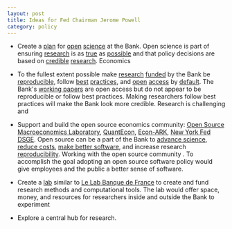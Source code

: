 ```yaml
---
layout: post
title: Ideas for Fed Chairman Jerome Powell
category: policy
---
```




* Create a [plan](https://libereurope.eu/blog/2018/07/05/frenchopenscienceplan/) for [open](https://ec.europa.eu/digital-single-market/en/news/open-innovation-open-science-open-world-vision-europe) [science](https://www.nap.edu/catalog/25116/open-science-by-design-realizing-a-vision-for-21st-century) at the Bank. Open science is part of ensuring [research](https://www.americanscientist.org/article/the-statistical-crisis-in-science) is as [true](https://journals.plos.org/plosmedicine/article?id=10.1371/journal.pmed.0020124) as [possible](http://www.stat.columbia.edu/~gelman/research/unpublished/p_hacking.pdf) and that policy decisions are based on [credible](http://science.sciencemag.org/content/357/6351/531) [research](http://annals.org/aim/fullarticle/733696/reproducible-research-moving-toward-research-public-can-really-trust). Economics 

* To the fullest extent possible make [research](https://www.nature.com/articles/d41586-018-05990-5) [funded](https://www.ijcb.org/about/sponsors.htm) by the Bank be [reproducible](https://www.nature.com/articles/s41562-016-0021), follow [best](https://www.fosteropenscience.eu/learning/best-practice-in-open-research/#/id/5abe17ffdd1827131b90e618) [practices](https://f1000research.com/articles/6-876/v1), and [open](https://cos.io/our-services/open-science-badges/) [access](http://cyber.harvard.edu/hoap/Good_practices_for_university_open-access_policies) by [default](http://ec.europa.eu/research/participants/data/ref/h2020/grants_manual/hi/oa_pilot/h2020-hi-oa-pilot-guide_en.pdf). The Bank's [working papers](https://www.frbsf.org/economic-research/publications/working-papers/) are open access but do not appear to be reproducible or follow best practices. Making researchers follow best practices will make the Bank look more credible. Research is challenging and 

* Support and build the open source economics community: [Open Source Macroeconomics Laboratory](https://github.com/OpenSourceMacro), [QuantEcon](https://quantecon.org/), [Econ-ARK](https://econ-ark.org/), [New York Fed DSGE](https://github.com/FRBNY-DSGE). Open source can be a part of the Bank to [advance science](https://18f.gsa.gov/2018/07/12/the-case-for-open-source-software/), [reduce costs](https://sourcecode.cio.gov/), [make better software](https://18f.gsa.gov/2014/07/29/18f-an-open-source-team/), and increase research [reproducibility](https://journals.plos.org/ploscompbiol/article?id=10.1371/journal.pcbi.1003285). Working with the open source community . To accomplish the goal adopting an open source software policy would give employees and the public a better sense of software.

* Create a [lab](https://www2.eecs.berkeley.edu/Pubs/TechRpts/2013/EECS-2013-123.pdf) similar to [Le Lab Banque de France](https://www.banque-france.fr/en/banque-de-france/about-banque-de-france/le-lab-banque-de-france) to create and fund research methods and computational tools. The lab would offer space, money, and resources for researchers inside and outside the Bank to experiment 

* Explore a central hub for research. 